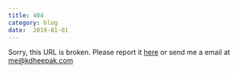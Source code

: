 ```yaml
---
title: 404
category: blog
date:  2019-01-01
---
```


Sorry, this URL is broken. Please report it [here](https://github.com/kdheepak/blog) or send me a email at <me@kdheepak.com>

